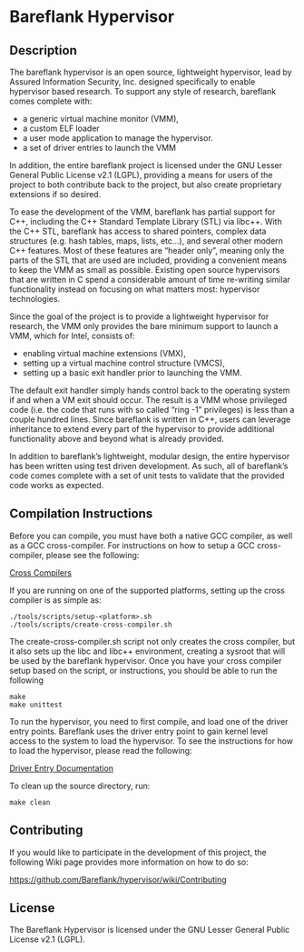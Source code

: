 
# Bareflank Hypervisor

## Description

The bareflank hypervisor is an open source, lightweight hypervisor, lead by
Assured Information Security, Inc. designed specifically to enable hypervisor
based research. To support any style of research, bareflank comes complete with:
- a generic virtual machine monitor (VMM),
- a custom ELF loader
- a user mode application to manage the hypervisor.
- a set of driver entries to launch the VMM

In addition, the entire bareflank project is licensed under the
GNU Lesser General Public License v2.1 (LGPL), providing a means for users of
the project to both contribute back to the project, but also create proprietary
extensions if so desired.

To ease the development of the VMM, bareflank has partial support for C++,
including the C++ Standard Template Library (STL) via libc++. With the C++ STL,
bareflank has access to shared pointers, complex data structures
(e.g. hash tables, maps, lists, etc…), and several other modern C++ features.
Most of these features are “header only”, meaning only the parts of the STL
that are used are included, providing a convenient means to keep the VMM as
small as possible. Existing open source hypervisors that are written in C
spend a considerable amount of time re-writing similar functionality instead on
focusing on what matters most: hypervisor technologies.

Since the goal of the project is to provide a lightweight hypervisor for
research, the VMM only provides the bare minimum support to launch a VMM,
which for Intel, consists of:
- enabling virtual machine extensions (VMX),
- setting up a virtual machine control structure (VMCS),
- setting up a basic exit handler prior to launching the VMM.

The default exit handler simply hands control back to the operating system
if and when a VM exit should occur. The result is a VMM whose privileged code
(i.e. the code that runs with so called “ring -1” privileges) is less than a
couple hundred lines. Since bareflank is written in C++, users can leverage
inheritance to extend every part of the hypervisor to provide additional
functionality above and beyond what is already provided.

In addition to bareflank’s lightweight, modular design, the entire hypervisor
has been written using test driven development. As such, all of bareflank’s
code comes complete with a set of unit tests to validate that the provided
code works as expected.

## Compilation Instructions

Before you can compile, you must have both a native GCC compiler, as well as a
GCC cross-compiler. For instructions on how to setup a GCC cross-compiler,
please see the following:

[Cross Compilers](https://github.com/Bareflank/hypervisor/tree/master/doc/cross_compilers)

If you are running on one of the supported platforms, setting up the cross
compiler is as simple as:

```
./tools/scripts/setup-<platform>.sh
./tools/scripts/create-cross-compiler.sh
```

The create-cross-compiler.sh script not only creates the cross compiler, but
it also sets up the libc and libc++ environment, creating a sysroot that will
be used by the bareflank hypervisor. Once you have your cross compiler setup
based on the script, or instructions, you should be able to run the following

```
make
make unittest
```

To run the hypervisor, you need to first compile, and load one of the driver
entry points. Bareflank uses the driver entry point to gain kernel level
access to the system to load the hypervisor. To see the instructions for
how to load the hypervisor, please read the following:

[Driver Entry Documentation](https://github.com/Bareflank/hypervisor/tree/master/driver_entry/src/arch)

To clean up the source directory, run:

```
make clean
```

## Contributing

If you would like to participate in the development of this project, the
following Wiki page provides more information on how to do so:

https://github.com/Bareflank/hypervisor/wiki/Contributing

## License

The Bareflank Hypervisor is licensed under the GNU Lesser General Public License
v2.1 (LGPL).
